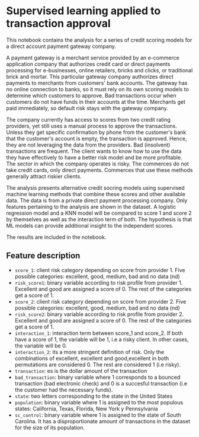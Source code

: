 # Supervised learning applied to transaction approval 

This notebook contains the analysis for a series of credit scoring models for a direct account payment gateway company.

A payment gateway is a merchant service provided by an e-commerce application company that authorizes credit card or direct payments processing for e-businesses, online retailers, bricks and clicks, or traditional brick and mortar. This particular gateway company authorizes direct payments to merchants from customers' bank accounts. The gateway has no online connection to banks, so it must rely on its own scoring models to determine which customers to approve. Bad transactions occur when customers do not have funds in their accounts at the time. Merchants get paid immediately, so default risk stays with the gateway company.

The company currently has access to scores from two credit rating providers, yet still uses a manual process to approve the transactions. Unless they get specific confirmation by phone from the customer's bank that the customer's account is empty, the transaction is approved. Hence, they are not leveraging the data from the providers. Bad (insolvent) transactions are frequent. The client wants to know how to use the data they have effectively to have a better risk model and be more profitable. The sector in which the company operates is risky. The commerces do not take credit cards, only direct payments. Commerces that use these methods generally attract riskier clients.

The analysis presents alternative credit socring models using supervised machine learning methods that combine these scores and other available data. The data is from a private direct payment processing company. Only features pertaining to the analysis are shown in the dataset. A logistic regression model and a KNN model will be compared to score 1 and score 2 by themselves as well as the interaction term of both. The hypothesis is that ML models can provide additional insight to the independent scores.   

The results are included in the notebook.

## Feature description
- `score_1`: client risk category depending on score from provider 1. Five possible categories: excellent, good, medium, bad  and no data (nd)
- `risk_score1`: binary variable according to risk profile from provider 1. Excellent and good are assigned a score of 0. The rest of the categories get a score of 1. 
- `score_2`:  client risk category depending on score from provider 2. Five possible categories: excellent, good, medium, bad  and no data (nd)
- `risk_score2`: binary variable according to risk profile from provider 2. Excellent and good are assigned a score of 0. The rest of the categories get a score of 1. 
- `interaction_1`: interaction term between score_1 and score_2. If both have a score of 1, the variable will be 1, i.e a risky client. In other cases, the variable will be 0.  
- `interaction_2`: its a more stringent definition of risk. Only the combinations of excellent, excellent and good,excellent in both permutations are considered 0. The rest are considered 1 (i.e risky). 
- `transaction`: es is the dollar amount of the transaction
- `bad_transaction`: binary variable where 1 corresponds to a bounced transaction (bad electronic check) and 0 is a succesful transaction (i.e the customer had the necessary funds). 
- `state`: two letters corresponding to the state in the United States
- `population`: binary variable where 1 is assigned to the most populous states: California, Texas, Florida, New York y Pennsylvania 
- `sc_control`: binary variable where 1 is assigned to the state of South Carolina. It has a disproportionate amount of transactions in the dataset for the size of its population. 
